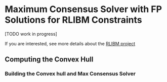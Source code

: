 # Maximum Consensus Solver with FP Solutions for RLIBM Constraints

[TODO work in progress]

If you are interested, see more details about the [RLIBM
project](https://people.cs.rutgers.edu/~sn349/rlibm/)

## Computing the Convex Hull



### Building the Convex hull and Max Consensus Solver


